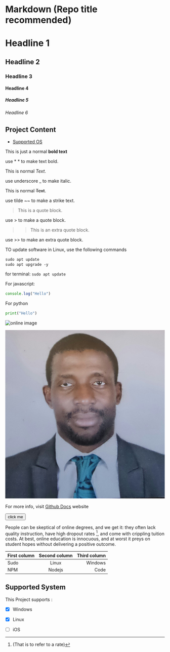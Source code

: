 # Markdown (Repo title recommended)
# Headline 1
## Headline 2
### Headline 3
#### Headline 4
##### Headline 5
###### Headline 6

## Project Content
- [Supported OS](#Supported-System)

This is just a normal **bold text**

use * * to  make text bold.

This is normal _Text_.

use underscore _ to make italic.

This is normal ~~Text~~.

use tilde ~~ to  make a strike text.

> This is a quote block.

use > to make a quote block.

>> This is an extra quote block.

use >> to make an extra quote block.

TO update software in Linux, use the following commands

```
sudo apt update
sudo apt upgrade -y
```

for terminal:
```sudo apt update```

For javascript:
```javascript
console.log("Hello")
```

For python
```python
print("Hello")
```
![online image](https://docs.github.com/assets/cb-8119/images/help/writing/headings-rendered.png)

![my capture](./images/2021-03-14%2018.48.34.jpg)

For more info, visit [Github Docs](https://docs.github.com/en/get-started/writing-on-github/getting-started-with-writing-and-formatting-on-github/basic-writing-and-formatting-syntax ) website

<input type="button" value="click me">

People can be skeptical of online degrees, and we get it: they often lack quality instruction, have high dropout rates [^1], and come with crippling tuition costs. At best, online education is innocuous, and at worst it preys on student hopes without delivering a positive outcome.


|First column  |Second column  |Third column|
|     :---     | :---:         | ---:       | 
|Sudo          |Linux          |Windows     | 
|NPM           |Nodejs         |Code        |

## Supported System
This Project supports :
- [x] Windows
- [x] Linux
- [ ] iOS


[^1]: (That is to refer to a rate)